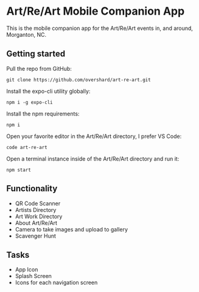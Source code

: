 # Art/Re/Art Mobile Companion App

This is the mobile companion app for the Art/Re/Art events in, and around,
Morganton, NC.

## Getting started

Pull the repo from GitHub:

    git clone https://github.com/overshard/art-re-art.git

Install the expo-cli utility globally:

    npm i -g expo-cli

Install the npm requirements:

    npm i

Open your favorite editor in the Art/Re/Art directory, I prefer VS Code:

    code art-re-art

Open a terminal instance inside of the Art/Re/Art directory and run it:

    npm start


## Functionality

- QR Code Scanner
- Artists Directory
- Art Work Directory
- About Art/Re/Art
- Camera to take images and upload to gallery
- Scavenger Hunt

## Tasks

- App Icon
- Splash Screen
- Icons for each navigation screen
